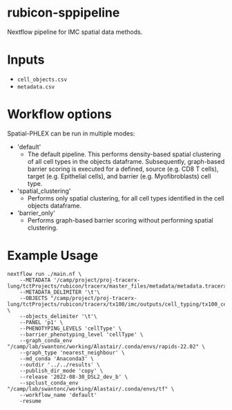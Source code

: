 # rubicon-sppipeline
Nextflow pipeline for IMC spatial data methods.

# Inputs
- `cell_objects.csv`
- `metadata.csv`

# Workflow options
Spatial-PHLEX can be run in multiple modes:
- 'default'
    - The default pipeline. This performs density-based spatial clustering of all cell types in the objects dataframe. Subsequently, graph-based barrier scoring is executed for a defined, source (e.g. CD8 T cells), target (e.g. Epithelial cells), and barrier (e.g. Myofibroblasts) cell type.
- 'spatial_clustering'
    - Performs only spatial clustering, for all cell types identified in the cell objects dataframe.
- 'barrier_only'
    - Performs graph-based barrier scoring without performing spatial clustering.

# Example Usage

```
nextflow run ./main.nf \
    --METADATA '/camp/project/proj-tracerx-lung/tctProjects/rubicon/tracerx/master_files/metadata/metadata.tracerx.txt'\
    --METADATA_DELIMITER '\t'\
    --OBJECTS "/camp/project/proj-tracerx-lung/tctProjects/rubicon/tracerx/tx100/imc/outputs/cell_typing/tx100_cell_objects_tx100_publication_p1.txt" \
    --objects_delimiter '\t'\
    --PANEL 'p1' \
    --PHENOTYPING_LEVELS 'cellType' \
    --barrier_phenotyping_level 'cellType' \
    --graph_conda_env "/camp/lab/swantonc/working/Alastair/.conda/envs/rapids-22.02" \
    --graph_type 'nearest_neighbour' \
    --md_conda 'Anaconda3' \
    --outdir '../../results' \
    --publish_dir_mode 'copy' \
    --release '2022-08-30_DSL2_dev_b' \
    --spclust_conda_env "/camp/lab/swantonc/working/Alastair/.conda/envs/tf" \
    --workflow_name 'default'
    -resume
```
